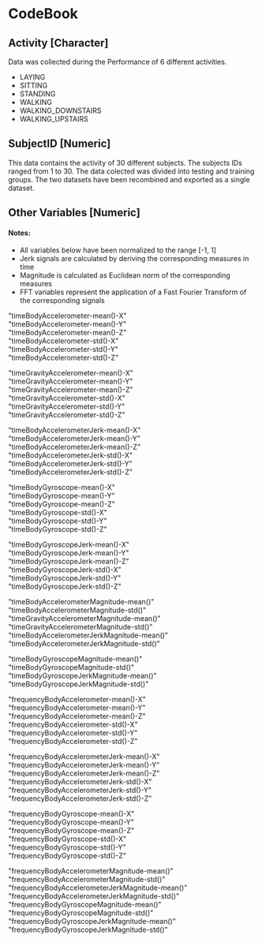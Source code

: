 # CodeBook

## Activity [Character]

Data was collected during the Performance of 6 different activities.

* LAYING
* SITTING
* STANDING
* WALKING
* WALKING_DOWNSTAIRS
* WALKING_UPSTAIRS

## SubjectID [Numeric]

This data contains the activity of 30 different subjects. The subjects IDs ranged from 1 to 30. The data colected was divided into testing and training groups. The two datasets have been recombined  and exported as a single dataset.


## Other Variables [Numeric]
#### Notes:
* All variables below have been normalized to the range [-1, 1]
* Jerk signals are calculated by deriving the corresponding measures in time
* Magnitude is calculated as Euclidean norm of the corresponding measures
* FFT variables represent the application of a Fast Fourier Transform of the corresponding signals

"timeBodyAccelerometer-mean()-X"                 
"timeBodyAccelerometer-mean()-Y"                 
"timeBodyAccelerometer-mean()-Z"                
"timeBodyAccelerometer-std()-X"                  
"timeBodyAccelerometer-std()-Y"                  
"timeBodyAccelerometer-std()-Z"                 

"timeGravityAccelerometer-mean()-X"              
"timeGravityAccelerometer-mean()-Y"              
"timeGravityAccelerometer-mean()-Z"             
"timeGravityAccelerometer-std()-X"               
"timeGravityAccelerometer-std()-Y"               
"timeGravityAccelerometer-std()-Z"              

"timeBodyAccelerometerJerk-mean()-X"             
"timeBodyAccelerometerJerk-mean()-Y"             
"timeBodyAccelerometerJerk-mean()-Z"            
"timeBodyAccelerometerJerk-std()-X"              
"timeBodyAccelerometerJerk-std()-Y"              
"timeBodyAccelerometerJerk-std()-Z"             

"timeBodyGyroscope-mean()-X"                     
"timeBodyGyroscope-mean()-Y"                     
"timeBodyGyroscope-mean()-Z"                    
"timeBodyGyroscope-std()-X"                      
"timeBodyGyroscope-std()-Y"                      
"timeBodyGyroscope-std()-Z"                     

"timeBodyGyroscopeJerk-mean()-X"                 
"timeBodyGyroscopeJerk-mean()-Y"                 
"timeBodyGyroscopeJerk-mean()-Z"                
"timeBodyGyroscopeJerk-std()-X"                  
"timeBodyGyroscopeJerk-std()-Y"                  
"timeBodyGyroscopeJerk-std()-Z"                 

"timeBodyAccelerometerMagnitude-mean()"          
"timeBodyAccelerometerMagnitude-std()"           
"timeGravityAccelerometerMagnitude-mean()"      
"timeGravityAccelerometerMagnitude-std()"        
"timeBodyAccelerometerJerkMagnitude-mean()"      
"timeBodyAccelerometerJerkMagnitude-std()"      

"timeBodyGyroscopeMagnitude-mean()"              
"timeBodyGyroscopeMagnitude-std()"               
"timeBodyGyroscopeJerkMagnitude-mean()"         
"timeBodyGyroscopeJerkMagnitude-std()"           

"frequencyBodyAccelerometer-mean()-X"            
"frequencyBodyAccelerometer-mean()-Y"           
"frequencyBodyAccelerometer-mean()-Z"            
"frequencyBodyAccelerometer-std()-X"             
"frequencyBodyAccelerometer-std()-Y"            
"frequencyBodyAccelerometer-std()-Z"             

"frequencyBodyAccelerometerJerk-mean()-X"        
"frequencyBodyAccelerometerJerk-mean()-Y"       
"frequencyBodyAccelerometerJerk-mean()-Z"        
"frequencyBodyAccelerometerJerk-std()-X"         
"frequencyBodyAccelerometerJerk-std()-Y"        
"frequencyBodyAccelerometerJerk-std()-Z"         

"frequencyBodyGyroscope-mean()-X"                
"frequencyBodyGyroscope-mean()-Y"               
"frequencyBodyGyroscope-mean()-Z"                
"frequencyBodyGyroscope-std()-X"                 
"frequencyBodyGyroscope-std()-Y"                
"frequencyBodyGyroscope-std()-Z"

"frequencyBodyAccelerometerMagnitude-mean()"     
"frequencyBodyAccelerometerMagnitude-std()"     
"frequencyBodyAccelerometerJerkMagnitude-mean()"
"frequencyBodyAccelerometerJerkMagnitude-std()"  
"frequencyBodyGyroscopeMagnitude-mean()"        
"frequencyBodyGyroscopeMagnitude-std()"          
"frequencyBodyGyroscopeJerkMagnitude-mean()"     
"frequencyBodyGyroscopeJerkMagnitude-std()"     
 
